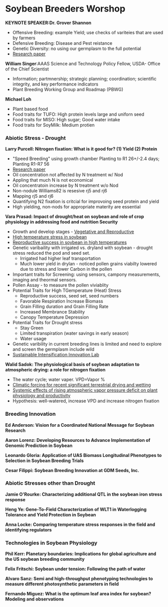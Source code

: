 # __Soybean Breeders Worshop__

__KEYNOTE SPEAKER:Dr. Grover Shannon__
  - Offensive Breeding: example Yield; use checks of variteies that are used by farmers
  - Defensive Breeding: Disease and Pest reistance
  - Genetic Diversity: no using our germplasm to the full potential
  - [Research paper](https://bmcplantbiol.biomedcentral.com/articles/10.1186/1471-2229-10-195)
 
__William Singer__:AAAS Science and Technology Policy Fellow, USDA- Office of the Chief Scientist
  - Information; partmnership; strategic planning; coordination; scientific integrity, and key performance indicators
  - Plant Breeding Working Group and Roadmap (PBWG)
 
__Michael Loh__
  - Plant based food
  - Food traits for TUFO: High protein levels large and uniforn seed
  - Food traits for MISO: High sugar; Good water intake
  - Food traits for SoyMilk: Medium protien

### Abiotic Stress - Drought

__Larry Purcell: Nitrogen fixation: What is it good for? (1) Yield (2) Protein__

  - "Speed Breeding"
using growth chamber Planting to R1 26+/-2.4 days; Planting R1-R7 56
  - [Research paper](https://link.springer.com/article/10.1007/s00122-010-1493-4)
  - Oil concentration not affected by N treatment w/ Nod 
  - Appling that much N is not economical 
  - Oil concentratoin increase by N treatment w/o Nod
  - Non-nodule Williams82 is resesive rj5 and rj6 
  - Mapping rj5 and rj6
  - Quantifying N2 fixation is critcial for improvoing seed protein and yield 
  - High yielding, non-nods for appropriate materity are essential 

__Vara Prasad: Impact of drought/heat on soybean and role of crop physiology in addressing food and nutrition Security__
  - Growth and develop stages - [Vegetative and Reproductive](https://bookstore.ksre.ksu.edu/pubs/MF3339.pdf)
  - [High temperature stress in soybean](https://doi.org/10.2135/cropsci2010.10.0571) 
  - [Reproductive success in soybean in high temperatures](https://pubmed.ncbi.nlm.nih.gov/30095867/)
  - Genetic varibaility with irrigated vs. dryland with soybean - drought stress reduced the pod and seed set.
      * Irrigated had higher leaf transportation 
      * Much lower yield in drylan - noticed pollen grains viabilty lowered due to stress and lower Carbon in the pollen
  - Important traits for Screening: using sensors, campony measurements, imaging and theormal sensors. 
  - Pollen Assay - to measure the pollen viviablity 
  - Potential Traits for High TGemperature (Heat) Stress
      * Reproductive success, seed set, seed numbers
      * Favorable Respiration Increase Biomass
      * Grain Filling duration and Grain Filling Rate
      * Increased Membrance Stability 
      * Canopy Temperature Depression 
 - Potential Traits for Drought stress
      * Stay Green 
      * Limited transpiration (water savings in early season)
      * Water usage
  - Genetic varibility in current breeding lines is limited and need to explore and screen the germplasm include wild 
  - [Sustainable Intensification Innovation Lab](https://www.k-state.edu/siil/)
 
 __Walid Sadok: The physiological basis of soybean adaptation to atmospheric drying: a role for nitrogen fixation__
  - The water cycle; water vaper. VPD=Vapor %
  - [Climatic forcing for recent significant terrestrial drying and wetting](https://www.sciencedirect.com/science/article/abs/pii/S0309170819302787)
  - [Systemic effects of rising atmospheric vapor pressure deficit on plant physiology and productivity](https://onlinelibrary.wiley.com/doi/full/10.1111/gcb.15548)
  - Hypothesis: well-watered, increase VPD and increase nitrogen fixation
  
  
 ### Breeding Innovation
 
__Ed Anderson: Vision for a Coordinated National Message for Soybean Research__



__Aaron Lorenz: Developing Resources to Advance Implementation of Genomic Prediction in Soybean__


__Leonardo Gloria: Application of UAS Biomass Longitudinal Phenotypes to Selection in Soybean Breeding Trials__


__Cesar Filippi: Soybean Breeding Innovation at GDM Seeds, Inc.__


### Abiotic Stresses other than Drought

__Jamie O'Rourke: Characterizing additional QTL in the soybean iron stress response__

 
__Heng Ye: Gene-To-Field Characterization of WLT1 in Waterlogging Tolerance and Yield Protection in Soybean__


__Anna Locke: Comparing temperature stress responses in the field and identifying regulators__


### Technologies in Soybean Physiology

__Phil Kerr: Planetary boundaries: Implications for global agriculture and the US soybean breeding community__


__Felix Fritschi: Soybean under tension: Following the path of water__


__Alvaro Sanz: Semi and high-throughput phenotyping technologies to measure different photosynthetic parameters in field__


__Fernando Miguez: What is the optimum leaf area index for soybean? Modeling and observations__

